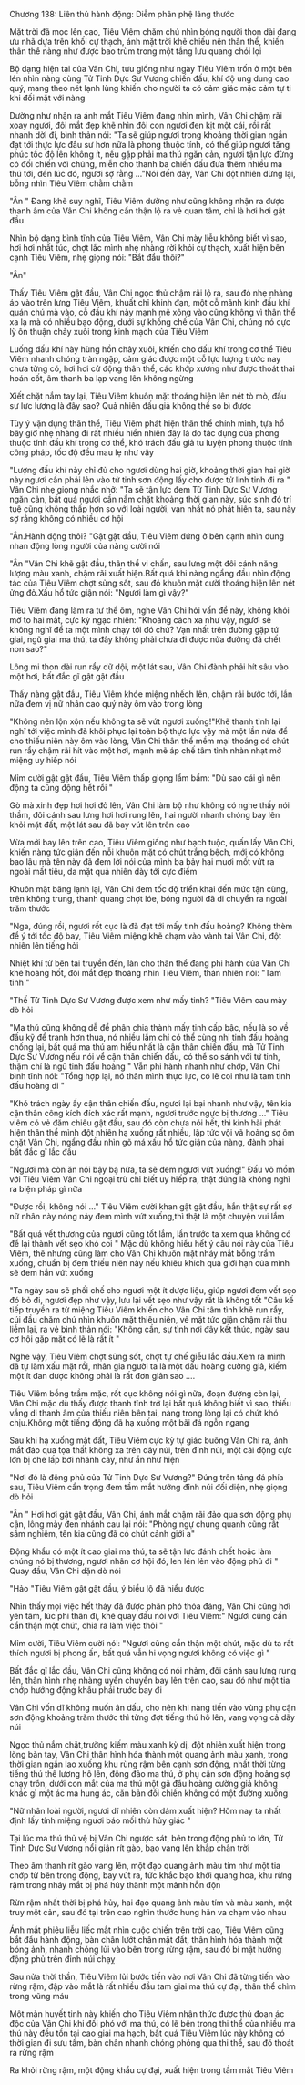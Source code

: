 




Chương 138: Liên thủ hành động: Diễm phân phệ lãng thước


Mặt trời đã mọc lên cao, Tiêu Viêm chăm chú nhìn bóng người thon dài đang ưu nhã dựa trên khối cự thạch, ánh mặt trời khẽ chiếu nên thân thể, khiến thân thể nàng như được bao trùm trong một tầng lưu quang chói lọi

Bộ dạng hiện tại của Vân Chi, tựu giống như ngày Tiêu Viêm trốn ở một bên lén nhìn nàng cùng Tử Tinh Dực Sư Vương chiến đấu, khí độ ung dung cao quý, mang theo nét lạnh lùng khiến cho người ta có cảm giác mặc cảm tự ti khi đối mặt với nàng

Dường như nhận ra ánh mắt Tiêu Viêm đang nhìn mình, Vân Chi chậm rãi xoay người, đôi mắt đẹp khẽ nhìn đôi con ngươi đen kịt một cái, rồi rất nhanh dời đi, bình thản nói: "Ta sẽ giúp ngươi trong khoảng thời gian ngắn đạt tới thực lực đấu sư hơn nữa là phong thuộc tính, có thể giúp ngươi tăng phúc tốc độ lên không ít, nếu gặp phải ma thú ngăn cản, ngươi tận lực đừng có đối chiến với chúng, miễn cho thanh ba chiến đấu đưa thêm nhiều ma thú tới, đến lúc đó, ngươi sợ rằng …"Nói đến đây, Vân Chi đột nhiên dừng lại, bỗng nhìn Tiêu Viêm chằm chằm

"Ân " Đang khẽ suy nghĩ, Tiêu Viêm dường như cũng không nhận ra được thanh âm của Vân Chi không cẩn thận lộ ra vẻ quan tâm, chỉ là hơi hơi gật đầu

Nhìn bộ dạng bình tĩnh của Tiêu Viêm, Vân Chi mày liễu không biết vì sao, hơi hơi nhất túc, chợt lắc mình nhẹ nhàng rời khỏi cự thạch, xuất hiện bên cạnh Tiêu Viêm, nhẹ giọng nói: "Bắt đầu thôi?"

"Ân"

Thấy Tiêu Viêm gật đầu, Vân Chi ngọc thủ chậm rãi lộ ra, sau đó nhẹ nhàng áp vào trên lưng Tiêu Viêm, khuất chỉ khinh đạn, một cỗ mãnh kình đấu khí quán chú mà vào, cỗ đấu khí này mạnh mẽ xông vào cũng không vì thân thể xa lạ mà có nhiều bạo động, dưới sự khống chế của Vân Chi, chúng nó cực lỳ ôn thuận chảy xuôi trong kinh mạch của Tiêu Viêm

Luống đấu khí này hùng hồn chảy xuôi, khiến cho đấu khí trong cơ thể Tiêu Viêm nhanh chóng tràn ngập, cảm giác được một cỗ lực lượng trước nay chưa từng có, hơi hơi cử động thân thể, các khớp xương như được thoát thai hoán cốt, âm thanh ba lạp vang lên không ngừng

Xiết chặt nắm tay lại, Tiêu Viêm khuôn mặt thoáng hiện lên nét tò mò, đấu sư lực lượng là đây sao? Quả nhiên đấu giả không thể so bì được

Tùy ý vận dụng thân thể, Tiêu Viêm phát hiện thân thể chính mình, tựa hồ bây giờ nhẹ nhàng đi rất nhiều hiển nhiên đây là do tác dụng của phong thuộc tính đấu khí trong cơ thể, khó trách đấu giả tu luyện phong thuộc tính công pháp, tốc độ đều mau lẹ như vậy

"Lượng đấu khí này chỉ đủ cho ngươi dùng hai giờ, khoảng thời gian hai giờ này ngươi cần phải lẻn vào tử tinh sơn động lấy cho được tử linh tinh đi ra " Vân Chi nhẹ giọng nhắc nhở: "Ta sẽ tận lực đem Tử Tinh Dực Sư Vương ngăn cản, bất quá ngươi cần nắm chặt khoảng thời gian này, súc sinh đó trí tuệ cũng không thấp hơn so với loài người, vạn nhất nó phát hiện ta, sau này sợ rằng không có nhiều cơ hội

"Ân.Hành động thôi? "Gật gật đầu, Tiêu Viêm đứng ở bên cạnh nhìn dung nhan động lòng người của nàng cười nói

"Ân "Vân Chi khẽ gật đầu, thân thể vi chấn, sau lưng một đôi cánh năng lượng màu xanh, chậm rãi xuất hiện.Bất quá khi nàng ngẩng đầu nhìn động tác của Tiêu Viêm chợt sửng sốt, sau đó khuôn mặt cười thoáng hiện lên nét ửng đỏ.Xấu hổ tức giận nói: "Ngươi làm gì vậy?"

Tiêu Viêm đang làm ra tư thế ôm, nghe Vân Chi hỏi vấn đề này, không khỏi mở to hai mắt, cực kỳ ngạc nhiên: "Khoảng cách xa như vậy, ngươi sẽ không nghĩ để ta một mình chạy tới đó chứ? Vạn nhất trên đường gặp tứ giai, ngũ giai ma thú, ta đây không phải chưa đi được nửa đường đã chết non sao?"

Lông mi thon dài run rẩy dữ dội, một lát sau, Vân Chi đành phải hít sâu vào một hơi, bất đắc gĩ gật gật đầu

Thấy nàng gật đầu, Tiêu Viêm khóe miệng nhếch lên, chậm rãi bước tới, lần nữa đem vị nữ nhân cao quý này ôm vào trong lòng

"Không nên lộn xộn nếu không ta sẽ vứt ngươi xuống!"Khẽ thanh tỉnh lại nghĩ tới việc mình đã khôi phục lại toàn bộ thực lực vậy mà một lần nửa để cho thiếu niên này ôm vào lòng, Vân Chi thân thể mềm mại thoáng có chút run rẩy chậm rãi hít vào một hơi, mạnh mẽ áp chế tâm tình nhàn nhạt mở miệng uy hiếp nói

Mỉm cười gật gật đầu, Tiêu Viêm thấp giọng lẩm bẩm: "Dù sao cái gì nên động ta cũng động hết rồi "

Gò mà xinh đẹp hơi hơi đỏ lên, Vân Chi làm bộ như không có nghe thấy nói thầm, đôi cánh sau lưng hơi hơi rung lên, hai người nhanh chóng bay lên khỏi mặt đất, một lát sau đã bay vút lên trên cao

Vừa mới bay lên trên cao, Tiêu Viêm giống như bạch tuộc, quấn lấy Vân Chi, khiến nàng tức giận đến nỗi khuôn mặt có chút trắng bệch, mới có không bao lâu mà tên này đã đem lời nói của mình ba bảy hai muơi mốt vứt ra ngoài mất tiêu, da mặt quả nhiên dày tới cực điểm

Khuôn mặt băng lạnh lại, Vân Chi đem tốc độ triển khai đến mức tận cùng, trên không trung, thanh quang chợt lóe, bóng người đã di chuyển ra ngoài trăm thước

"Nga, đúng rồi, ngươi rốt cục là đã đạt tới mấy tinh đấu hoàng? Không thèm để ý tới tốc độ bay, Tiêu Viêm miệng khẽ chạm vào vành tai Vân Chi, đột nhiên lên tiếng hỏi

Nhiệt khí từ bên tai truyền đến, làn cho thân thể đang phi hành của Vân Chi khẽ hoảng hốt, đôi mắt đẹp thoáng nhìn Tiêu Viêm, thản nhiên nói: "Tam tinh "

"Thế Tử Tinh Dực Sư Vương được xem như mấy tinh? "Tiêu Viêm cau mày dò hỏi

"Ma thú cũng không dễ để phân chia thành mấy tinh cấp bậc, nếu là so về đấu kỹ để tranh hơn thua, nó nhiều lắm chỉ có thể cùng nhị tinh đấu hoàng chống lại, bất quá ma thú am hiểu nhất là cận thân chiến đấu, mà Tử Tinh Dực Sư Vương nếu nói về cận thân chiến đấu, có thể so sánh với tứ tinh, thậm chí là ngũ tinh đấu hoàng " Vẫn phi hành nhanh như chớp, Vân Chi bình tĩnh nói: "Tổng hợp lại, nó thân mình thực lực, có lẽ coi như là tam tinh đấu hoàng di "

"Khó trách ngày ấy cận thân chiến đấu, ngươi lại bại nhanh như vậy, tên kia cận thân công kích đích xác rất mạnh, ngươi trước ngực bị thương …" Tiêu viêm có vẻ đăm chiêu gật đầu, sau đó còn chưa nói hết, thì kinh hãi phát hiện thân thể mình đột nhiên hạ xuống rất nhiều, lập tức vội vã hoảng sợ ôm chặt Vân Chi, ngẩng đầu nhìn gõ má xấu hổ tức giận của nàng, đành phải bất đắc gĩ lắc đầu

"Ngươi mà còn ăn nói bậy bạ nữa, ta sẽ đem ngươi vứt xuống!" Đấu võ mồm với Tiêu Viêm Vân Chi ngoại trừ chỉ biết uy hiếp ra, thật đúng là không nghĩ ra biện pháp gì nữa

"Được rồi, không nói …" Tiêu Viêm cười khan gật gật đầu, hắn thật sự rất sợ nữ nhân này nóng nảy đem mình vứt xuống,thì thật là một chuyện vui lắm

"Bất quá vết thương của ngươi cũng tốt lắm, lần trước ta xem qua không có để lại thành vết sẹo khó coi " Mặc dù không hiểu hết ý câu nói này của Tiêu Viêm, thê nhưng cũng làm cho Vân Chi khuôn mặt nháy mắt bỗng trầm xuống, chuẩn bị đem thiếu niên này nếu khiêu khích quá giới hạn của mình sẽ đem hắn vứt xuống

"Ta ngày sau sẽ phối chế cho ngươi một ít dược liệu, giúp ngươi đem vết sẹo đó bỏ đi, ngươi đẹp như vậy, lưu lại vết sẹo như vậy rất là không tốt "Câu kế tiếp truyền ra từ miệng Tiêu Viêm khiến cho Vân Chi tâm tình khẽ run rẩy, cúi đầu chăm chú nhìn khuôn mặt thiêu niên, vẻ mặt tức giận chậm rãi thu liễm lại, ra vẻ bình thản nói: "Không cần, sự tình nơi đây kết thúc, ngày sau cơ hội gặp mặt có lẽ là rất ít "

Nghe vậy, Tiêu Viêm chợt sửng sốt, chợt tự chế giễu lắc đầu.Xem ra mình đã tự làm xấu mặt rồi, nhân gia người ta là một đấu hoàng cường giả, kiếm một ít đan dược không phải là rất đơn giản sao ….

Tiêu Viêm bỗng trầm mặc, rốt cục không nói gì nữa, đoạn đường còn lại, Vân Chi mặc dù thấy được thanh tĩnh trở lại bất quá không biết vì sao, thiếu vắng di thanh âm của thiếu niên bên tai, nàng trong lòng lại có chút khó chịu.Không một tiếng động đã hạ xuống một bãi đá ngỗn ngang

Sau khi hạ xuống mặt đất, Tiêu Viêm cực kỳ tự giác buông Vân Chi ra, ánh mắt đảo qua tọa thất không xa trên dãy núi, trên đỉnh núi, một cái động cực lớn bị che lấp bơi nhánh cây, như ẩn như hiện

"Nơi đó là động phủ của Tử Tinh Dực Sư Vương?" Đúng trên tảng đá phía sau, Tiêu Viêm cẩn trọng đem tầm mắt hướng đỉnh núi đối diện, nhẹ giọng dò hỏi

"Ân " Hơi hơi gật gật đầu, Vân Chi, ánh mắt chậm rãi đảo qua sơn động phụ cận, lông mày đen nhánh cau lại nói: "Phòng ngự chung quanh cũng rất sâm nghiêm, tên kia cũng đã có chút cảnh giới a"

Động khẩu có một ít cao giai ma thú, ta sẽ tận lực đánh chết hoặc làm chúng nó bị thương, ngươi nhân cơ hội đó, len lén lẻn vào động phủ đi " Quay đầu, Vân Chi dặn dò nói

"Hảo "Tiêu Viêm gật gật đầu, ý biểu lộ đã hiểu được

Nhìn thấy mọi việc hết thảy đã được phân phó thỏa đáng, Vân Chi cũng hơi yên tâm, lúc phi thân đi, khẽ quay đầu nói với Tiêu Viêm:" Ngươi cũng cần cẩn thận một chút, chia ra làm việc thôi "

Mỉm cười, Tiêu Viêm cười nói: "Ngươi cũng cẩn thận một chút, mặc dù ta rất thích ngươi bị phong ấn, bất quá vẫn hi vọng ngươi không có việc gì "

Bất đắc gĩ lắc đầu, Vân Chi cũng không có nói nhảm, đôi cánh sau lưng rung lên, thân hình nhẹ nhàng uyển chuyển bay lên trên cao, sau đó như một tia chớp hướng động khẩu phái trước bay đi

Vân Chi vốn dĩ không muốn ân dấu, cho nên khi nàng tiến vào vùng phụ cận sơn động khoảng trăm thước thì từng đợt tiếng thú hô lên, vang vọng cả dãy núi

Ngọc thủ nắm chặt,trường kiếm màu xanh kỳ dị, đột nhiên xuất hiện trong lòng bàn tay, Vân Chi thân hình hóa thành một quang ảnh màu xanh, trong thời gian ngắn lao xuống khu rùng rậm bên cạnh sơn động, nhất thời từng tiếng thú thê lương hô lên, đông đảo ma thú, ở phụ cận sơn động hoảng sợ chạy trốn, dưới con mắt của ma thú một gã đấu hoàng cường giả không khác gì một ác ma hung ác, căn bản đối chiến không có một đường xuống

"Nữ nhân loài người, ngươi dĩ nhiên còn dám xuất hiện? Hôm nay ta nhất định lấy tính miệng ngươi báo mối thù hủy giác "

Tại lúc ma thú thủ vệ bị Vân Chi ngược sát, bên trong động phủ to lớn, Tử Tinh Dực Sư Vương nổi giận rít gào, bạo vang lên khắp chân trời

Theo âm thanh rít gào vang lên, một đạo quang ảnh màu tím như một tia chớp từ bên trong động, bay vút ra, tức khắc bạo khởi quang hoa, khu rừng rậm trong nháy mắt bị phá hủy thành một mảnh hỗn độn

Rừn rậm nhất thời bị phá hủy, hai đạo quang ảnh màu tím và màu xanh, một truy một cản, sau đó tại trên cao nghìn thước hung hãn va chạm vào nhau

Ánh mắt phiêu liễu liếc mắt nhìn cuộc chiến trên trời cao, Tiêu Viêm cũng bắt đầu hành động, bàn chân lướt chân mặt đất, thân hình hóa thành một bóng ảnh, nhanh chóng lủi vào bên trong rừng rậm, sau đó bí mật hướng động phủ trên đỉnh núi chạỵ

Sau nửa thời thần, Tiêu Viêm lủi bước tiến vào nơi Vân Chi đã từng tiến vào rừng rậm, đập vào mắt là rất nhiều đầu tam giai ma thú cự đại, thân thể chìm trong vũng máu

Một màn huyết tinh này khiến cho Tiêu Viêm nhận thức được thủ đoạn ác độc của Vân Chi khi đối phó với ma thú, có lẽ bên trong thi thể của nhiều ma thú này đều tồn tại cao giai ma hạch, bất quá Tiêu Viêm lúc này không có thời gian đi sưu tầm, bàn chân nhanh chóng phóng qua thi thể, sau đó thoát ra rừng rậm

Ra khỏi rừng rậm, một động khẩu cự đại, xuất hiện trong tầm mắt Tiêu Viêm




